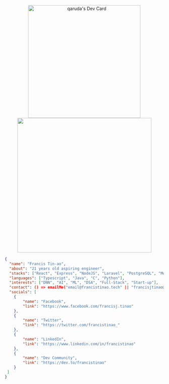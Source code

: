 <div align="center">
   <a href="https://app.daily.dev/garuda274"><img src="https://api.daily.dev/devcards/v2/RhcB3tFgjtXkwboZ5b6rx.png?type=default&r=9st" width="356" alt="qaruda's Dev Card"/></a>
</div>

<div align="center">
   <img width="425" src="https://github-readme-streak-stats.herokuapp.com/?user=francistinao&theme=tokyonight&hide_border=true" />
</div>

```json
{
  "name": "Francis Tin-ao",
  "about": "21 years old aspiring engineer",
  "stacks": ["React", "Express", "NodeJS", "Laravel", "PostgreSQL", "MongoDB", "Supabase"],
  "languages": ["Typescript", "Java", "C", "Python"],
  "interests": ["DNN", "AI", "ML", "DSA", "Full-Stack", "Start-up"],
  "contact": () => emailMe("email@francistinao.tech" || "francisjtinao@gmail.com"),
  "socials": [
    {
        "name": "Facebook",
        "link": "https://www.facebook.com/francisj.tinao"
    },
    {
        "name": "Twitter",
        "link": "https://twitter.com/francistinao_"
    },
    {
        "name": "LinkedIn",
        "link": "https://www.linkedin.com/in/francistinao"
    },
    {
        "name": "Dev Community",
        "link": "https://dev.to/francistinao"
    }
 ]
}
```
  
